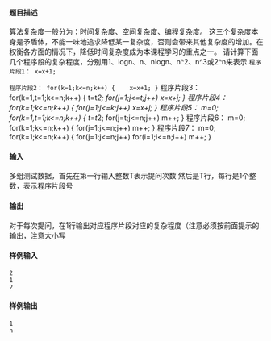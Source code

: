 #### 题目描述

算法复杂度一般分为：时间复杂度、空间复杂度、编程复杂度。 这三个复杂度本身是矛盾体，不能一味地追求降低某一复杂度，否则会带来其他复杂度的增加。在权衡各方面的情况下，降低时间复杂度成为本课程学习的重点之一。 请计算下面几个程序段的复杂程度，分别用1、logn、n、nlogn、n^2、n^3或2^n来表示
`程序片段1： x=x+1;`

`程序片段2： for(k=1;k<=n;k++) {    x=x+1; }`
程序片段3： for(k=1,t=1;k<=n;k++) { t=t*2; for(j=1;j<=t;j++) x=x+j; }
程序片段4： for(k=1;k<=n;k++) { for(j=1;j<=k;j++) x=x+j; }
程序片段5： m=0; for(k=1,t=1;k<=n;k++) { t=t*2; for(j=t;j<=n;j++) m++; }
程序片段6： m=0; for(k=1;k<=n;k++) { for(j=1;j<=n;j++) m++; }
程序片段7： m=0; for(k=1;k<=n;k++) { for(j=1;j<=n;j++) for(i=1;i<=n;i++) m++; }



#### 输入

多组测试数据，首先在第一行输入整数T表示提问次数 然后是T行，每行是1个整数，表示程序片段号

#### 输出

对于每次提问，在1行输出对应程序片段对应的复杂程度（注意必须按前面提示的输出，注意大小写

#### 样例输入 

```
2
1
2
```

#### 样例输出 

```
1
n
```